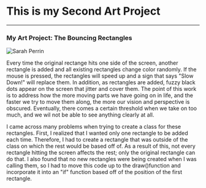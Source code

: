 # This is my Second Art Project
------

### My Art Project: The Bouncing Rectangles 
![Sarah Perrin](images/screenshot.png?raw=true "Sarah Perrin")

Every time the original rectange hits one side of the screen, another rectangle is added and all existing rectangles change color randomly. If the mouse is pressed, the rectangles will speed up and a sign that says "Slow Down!" will replace them. In addition, as rectangles are added, fuzzy black dots appear on the screen that jitter and cover them. The point of this work is to address how the more moving parts we have going on in life, and the faster we try to move them along, the more our vision and perspective is obscured. Eventually, there comes a certain threshold when we take on too much, and we wil not be able to see anything clearly at all.

I came across many problems when trying to create a class for these rectangles. First, I realized that I wanted only one rectangle to be added each time. Therefore, I had to create a rectangle that was outside of the class on which the rest would be based off of. As a result of this, not every rectangle hitting the screen affects the rest; only the original rectangle can do that. I also found that no new rectangles were being created when I was calling them, so I had to move this code up to the draw()function and incorporate it into an "if" function based off of the position of the first rectangle.



